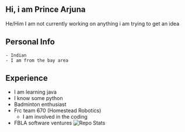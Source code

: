 ## Hi, i am Prince Arjuna

He/Him
I am not currently working on anything i am trying to get an idea

## Personal Info
    - Indian
    - I am from the bay area

## Experience
- I am learning java
- I know some python
- Badminton enthusiast
- Frc team 670 (Homestead Robotics)
    - I am involved in the coding
- FBLA software ventures
![Repo Stats](https://github-readme-stats.vercel.app/api/top-langs/?username=prince-arjuna&theme=black-green)
  
  


<!--
**Prince-Arjuna/Prince-Arjuna** is a ✨ _special_ ✨ repository because its `README.md` (this file) appears on your GitHub profile.

Here are some ideas to get you started:

- 🔭 I’m currently working on ...
- 🌱 I’m currently learning ...
- 👯 I’m looking to collaborate on ...
- 🤔 I’m looking for help with ...
- 💬 Ask me about ...
- 📫 How to reach me: ...
- 😄 Pronouns: ...
- ⚡ Fun fact: ...
-->
